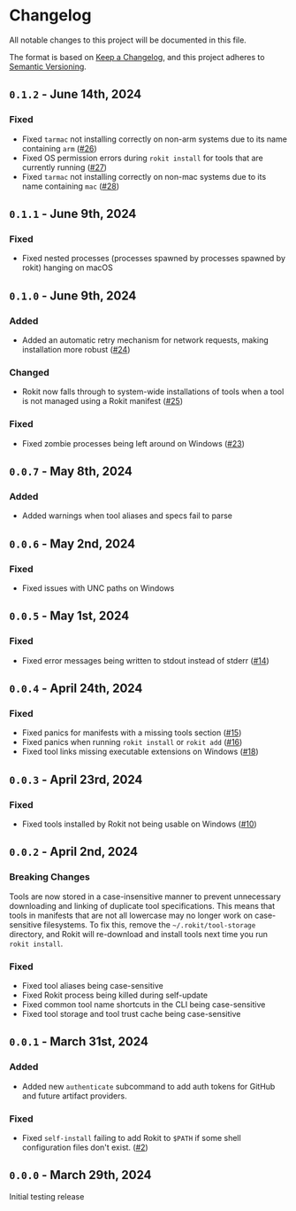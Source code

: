 <!-- markdownlint-disable MD023 -->
<!-- markdownlint-disable MD033 -->

# Changelog

All notable changes to this project will be documented in this file.

The format is based on [Keep a Changelog](https://keepachangelog.com/en/1.0.0/),
and this project adheres to [Semantic Versioning](https://semver.org/spec/v2.0.0.html).

## `0.1.2` - June 14th, 2024

### Fixed

- Fixed `tarmac` not installing correctly on non-arm systems due to its name containing `arm` ([#26])
- Fixed OS permission errors during `rokit install` for tools that are currently running ([#27])
- Fixed `tarmac` not installing correctly on non-mac systems due to its name containing `mac` ([#28])

[#26]: https://github.com/filiptibell/rokit/pull/26
[#27]: https://github.com/filiptibell/rokit/pull/27
[#28]: https://github.com/filiptibell/rokit/pull/28

## `0.1.1` - June 9th, 2024

### Fixed

- Fixed nested processes (processes spawned by processes spawned by rokit) hanging on macOS

## `0.1.0` - June 9th, 2024

### Added

- Added an automatic retry mechanism for network requests, making installation more robust ([#24])

### Changed

- Rokit now falls through to system-wide installations of tools when a tool is not managed using a Rokit manifest ([#25])

### Fixed

- Fixed zombie processes being left around on Windows ([#23])

[#23]: https://github.com/filiptibell/rokit/pull/23
[#24]: https://github.com/filiptibell/rokit/pull/24
[#25]: https://github.com/filiptibell/rokit/pull/25

## `0.0.7` - May 8th, 2024

### Added

- Added warnings when tool aliases and specs fail to parse

## `0.0.6` - May 2nd, 2024

### Fixed

- Fixed issues with UNC paths on Windows

## `0.0.5` - May 1st, 2024

### Fixed

- Fixed error messages being written to stdout instead of stderr ([#14])

[#14]: https://github.com/filiptibell/rokit/pull/14

## `0.0.4` - April 24th, 2024

### Fixed

- Fixed panics for manifests with a missing tools section ([#15])
- Fixed panics when running `rokit install` or `rokit add` ([#16])
- Fixed tool links missing executable extensions on Windows ([#18])

[#15]: https://github.com/filiptibell/rokit/pull/15
[#16]: https://github.com/filiptibell/rokit/pull/16
[#18]: https://github.com/filiptibell/rokit/pull/18

## `0.0.3` - April 23rd, 2024

### Fixed

- Fixed tools installed by Rokit not being usable on Windows ([#10])

[#10]: https://github.com/filiptibell/rokit/pull/10

## `0.0.2` - April 2nd, 2024

### Breaking Changes

Tools are now stored in a case-insensitive manner to prevent unnecessary downloading and linking of duplicate tool specifications. This means that tools in manifests that are not all lowercase may no longer work on case-sensitive filesystems. To fix this, remove the `~/.rokit/tool-storage` directory, and Rokit will re-download and install tools next time you run `rokit install`.

### Fixed

- Fixed tool aliases being case-sensitive
- Fixed Rokit process being killed during self-update
- Fixed common tool name shortcuts in the CLI being case-sensitive
- Fixed tool storage and tool trust cache being case-sensitive

## `0.0.1` - March 31st, 2024

### Added

- Added new `authenticate` subcommand to add auth tokens for GitHub and future artifact providers.

### Fixed

- Fixed `self-install` failing to add Rokit to `$PATH` if some shell configuration files don't exist. ([#2])

[#2]: https://github.com/filiptibell/rokit/pull/2

## `0.0.0` - March 29th, 2024

Initial testing release
